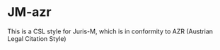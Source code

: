 # JM-azr
This is a CSL style for Juris-M, which is in conformity to AZR (Austrian Legal Citation Style)
